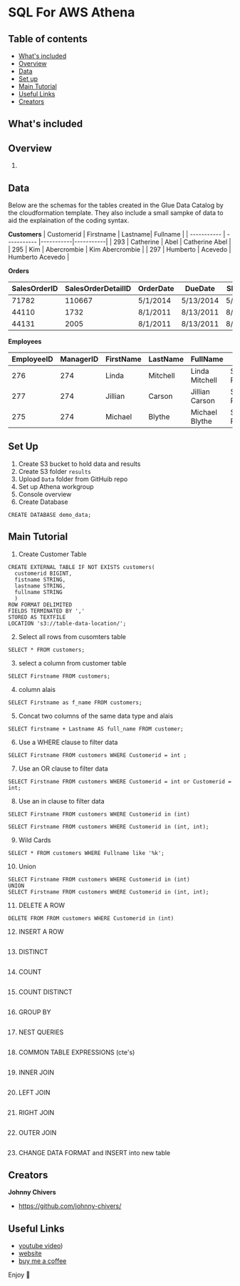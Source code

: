 # SQL For AWS Athena

## Table of contents

- [What's included](#whats-included)
- [Overview](#Overview)
- [Data](#data)
- [Set up](#set-up)
- [Main Tutorial](#main-tutorial)
- [Useful Links](#useful-links)
- [Creators](#creators)

## What's included

 

## Overview 
1. 

## Data
Below are the schemas for the tables created in the Glue Data Catalog by the cloudformation template. They also include a small sampke of data to aid the explaination of the coding syntax.

**Customers**
| Customerid      | Firstname | Lastname| Fullname |
| ----------- | ----------- |-----------|-----------|
|  293 | Catherine                | Abel                   | Catherine Abel                 |
|  295 | Kim                      | Abercrombie            | Kim Abercrombie                |
|  297 | Humberto                 | Acevedo                | Humberto Acevedo               |

**Orders**

|  SalesOrderID |  SalesOrderDetailID |  OrderDate |  DueDate  | ShipDate | EmployeeID | CustomerID | SubTotal | TaxAmt | Freight | TotalDue | ProductID | OrderQty | UnitPrice | UnitPriceDiscount | LineTotal |
|---------------|---------------|---------------|---------------|---------------|---------------|---------------|---------------|---------------|---------------|---------------|---------------|---------------|---------------|---------------|---------------|
| 71782 | 110667 | 5/1/2014   | 5/13/2014  | 5/8/2014  | 276 |  293 |   33319.986 |  3182.8264 |  994.6333 | 37497.4457 | 714 |  3 |    29.994 |    0 |      89.982 |
| 44110 |   1732 | 8/1/2011   | 8/13/2011  | 8/8/2011  | 277 |  295 |  16667.3077 |  1600.6864 |  500.2145 |  18768.2086 | 765 |  2 |  419.4589 |    0 |    838.9178 |
| 44131 |   2005 | 8/1/2011   | 8/13/2011  | 8/8/2011  | 275 |  297 |  20514.2859 |  1966.5222 |  614.5382 |  23095.3463 | 709 |  6 |       5.7 |    0 |        34.2 |

**Employees**

| EmployeeID | ManagerID | FirstName | LastName | FullName  | JobTitle | OrganizationLevel | MaritalStatus  | Gender | Territory | Country | Group |      
|------------|------------|------------|------------|------------|------------|------------|------------|------------|------------|------------|------------|
| 276 |  274 | Linda   | Mitchell          | Linda Mitchell           | Sales Representative         | 3 | M | F | Southwest      | US   | North America |
| 277 |  274 | Jillian | Carson            | Jillian Carson           | Sales Representative         | 3 | S | F | Central        | US   | North America |
| 275 |  274 | Michael | Blythe            | Michael Blythe           | Sales Representative         | 3 | S | M | Northeast      | US   | North America |

## Set Up 
1. Create S3 bucket to hold data and results 
2. Create S3 folder `results`
3. Upload `Data` folder from GitHuib repo
4. Set up Athena workgroup
5. Console overview
6. Create Database
```
CREATE DATABASE demo_data; 
```

## Main Tutorial 
1. Create Customer Table
```
CREATE EXTERNAL TABLE IF NOT EXISTS customers(
  customerid BIGINT, 
  fistname STRING,
  lastname STRING,
  fullname STRING
  )
ROW FORMAT DELIMITED
FIELDS TERMINATED BY ','
STORED AS TEXTFILE
LOCATION 's3://table-data-location/'; 
```
2. Select all rows from cusomters table 
```
SELECT * FROM customers;
```
3. select a column from customer table 
```
SELECT Firstname FROM customers;
```
4. column alais 
```
SELECT Firstname as f_name FROM customers;
```
5. Concat two columns of the same data type and alais 
```
SELECT firstname + Lastname AS full_name FROM customer;
```
6. Use a WHERE clause to filter data 
```
SELECT Firstname FROM customers WHERE Customerid = int ;
```
7. Use an OR clause to filter data 
```
SELECT Firstname FROM customers WHERE Customerid = int or Customerid = int;
```
8. Use an in clause to filter data 
```
SELECT Firstname FROM customers WHERE Customerid in (int) 

SELECT Firstname FROM customers WHERE Customerid in (int, int);
```
9.  Wild Cards
```
SELECT * FROM customers WHERE Fullname like '%k'; 
```
10. Union 
```
SELECT Firstname FROM customers WHERE Customerid in (int) 
UNION
SELECT Firstname FROM customers WHERE Customerid in (int, int);
```
11. DELETE  A ROW
```
DELETE FROM FROM customers WHERE Customerid in (int) 
```
12. INSERT A ROW
```
```
13. DISTINCT 
```
```
14. COUNT 
```
```
15. COUNT DISTINCT
```
```
16. GROUP BY 
```
```
17. NEST QUERIES
```
```
18. COMMON TABLE EXPRESSIONS (cte's)
```
```
19. INNER JOIN
```
```
20. LEFT JOIN 
```
```
21. RIGHT JOIN
```
```
22. OUTER JOIN 
```
```
23. CHANGE DATA FORMAT and  INSERT into new table


## Creators

**Johnny Chivers**

- <https://github.com/johnny-chivers/>

## Useful Links

- [youtube video]()) 
- [website](https://www.johnnychivers.co.uk)
- [buy me a coffee](https://www.buymeacoffee.com/johnnychivers)


Enjoy :metal: